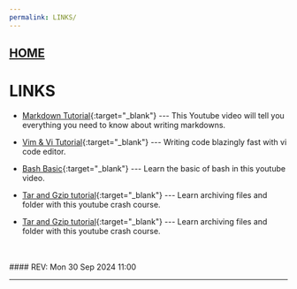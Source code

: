 ```yaml
---
permalink: LINKS/
---
```


## [HOME](../)

# LINKS

* [Markdown Tutorial](https://www.youtube.com/watch?v=_PPWWRV6gbA){:target="_blank"} ---
  This Youtube video will tell you everything you need to know about writing markdowns.

* [Vim & Vi Tutorial](https://www.youtube.com/watch?v=g-XsXEsd6xA){:target="_blank"} ---
  Writing code blazingly fast with vi code editor.

* [Bash Basic](https://www.youtube.com/watch?v=tK9Oc6AEnR4){:target="_blank"} ---
  Learn the basic of bash in this youtube video.

* [Tar and Gzip tutorial](https://youtu.be/2iwumBcfd58?si=p0Xs3jXgZs9VUjos){:target="_blank"} ---
  Learn archiving files and folder with this youtube crash course.

* [Tar and Gzip tutorial](https://youtu.be/2iwumBcfd58?si=p0Xs3jXgZs9VUjos){:target="_blank"} ---
  Learn archiving files and folder with this youtube crash course.
<br>
<br>
#### REV: Mon 30 Sep 2024 11:00
<hr>
